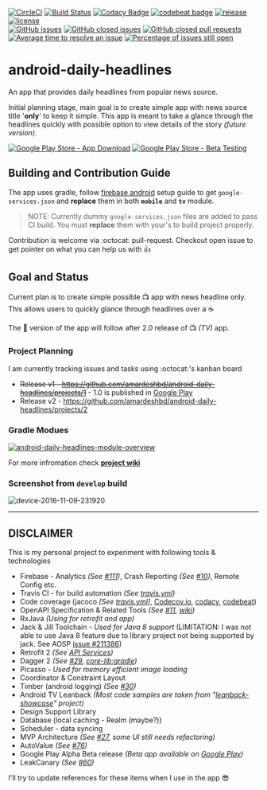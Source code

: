 [![CircleCI](https://circleci.com/gh/amardeshbd/android-daily-headlines.svg?style=svg)](https://goo.gl/dc1ogR) [![Build Status](https://travis-ci.org/amardeshbd/android-daily-headlines.svg?branch=develop)](https://goo.gl/iqP7aU) [![Codacy Badge](https://api.codacy.com/project/badge/Grade/33be4683227a4d1e83cea377562dcc09)](https://goo.gl/LgMlnk) [![codebeat badge](https://codebeat.co/badges/e2dd5a2b-0d57-4946-9696-17f82366395f)](https://goo.gl/WfcZFA) [![release](https://img.shields.io/github/release/amardeshbd/android-daily-headlines.svg)](https://github.com/amardeshbd/android-daily-headlines/releases) [![license](https://img.shields.io/github/license/amardeshbd/android-daily-headlines.svg?maxAge=2592000)](https://github.com/amardeshbd/android-daily-headlines/blob/develop/LICENSE)  
[![GitHub issues](https://img.shields.io/github/issues/amardeshbd/android-daily-headlines.svg)](https://github.com/amardeshbd/android-daily-headlines/issues) [![GitHub closed issues](https://img.shields.io/github/issues-closed-raw/amardeshbd/android-daily-headlines.svg?maxAge=2592000)](https://github.com/amardeshbd/android-daily-headlines/issues?q=is%3Aissue+is%3Aclosed) [![GitHub closed pull requests](https://img.shields.io/github/issues-pr-closed-raw/amardeshbd/android-daily-headlines.svg?maxAge=2592000)](https://github.com/amardeshbd/android-daily-headlines/pulls?q=is%3Apr+is%3Aclosed) [![Average time to resolve an issue](http://isitmaintained.com/badge/resolution/amardeshbd/android-daily-headlines.svg)](http://isitmaintained.com/project/amardeshbd/android-daily-headlines "Average time to resolve an issue") [![Percentage of issues still open](http://isitmaintained.com/badge/open/amardeshbd/android-daily-headlines.svg)](http://isitmaintained.com/project/amardeshbd/android-daily-headlines "Percentage of issues still open")  

# android-daily-headlines
An app that provides daily headlines from popular news source.

Initial planning stage, main goal is to create simple app with news source title '**only**' to keep it simple. This app is meant to take a glance through the headlines quickly with possible option to view details of the story _(future version)_.

[![Google Play Store - App Download](https://play.google.com/intl/en_us/badges/images/badge_new.png)](https://goo.gl/fRrc7o) [![Google Play Store - Beta Testing](https://cloud.githubusercontent.com/assets/99822/20126090/733ec0a4-a600-11e6-8ba8-8834413f3886.png)](https://goo.gl/z3RH9k)

## Building and Contribution Guide
The app uses gradle, follow [firebase android](https://firebase.google.com/docs/android/setup) setup guide to get `google-services.json` and **replace** them in both **`mobile`** and **`tv`** module.

> NOTE: Currently dummy `google-services.json` files are added to pass CI build. You must **replace** them with your's to build project properly.  

Contribution is welcome via :octocat: pull-request. Checkout open issue to get pointer on what you can help us with :thumbsup:

## Goal and Status

Current plan is to create simple possible 📺 app with news headline only. This allows users to quickly glance through headlines over a ☕

The 📱 version of the app will follow after 2.0 release of 📺 _(TV)_ app.

### Project Planning
I am currently tracking issues and tasks using :octocat:'s kanban board

 * ~~Release v1 - https://github.com/amardeshbd/android-daily-headlines/projects/1~~ - 1.0 is published in [Google Play](https://play.google.com/store/apps/details?id=info.hossainkhan.dailynewsheadlines&utm_source=global_co&utm_medium=prtnr&utm_content=Mar2515&utm_campaign=PartBadge&pcampaignid=MKT-Other-global-all-co-prtnr-py-PartBadge-Mar2515-1)
 * Release v2 - https://github.com/amardeshbd/android-daily-headlines/projects/2

### Gradle Modues
[![android-daily-headlines-module-overview](https://cloud.githubusercontent.com/assets/99822/19424108/8593d212-93f4-11e6-9caa-c3cc4d2e4481.png)](https://docs.google.com/drawings/d/1mbFW9Yq9r7h7DmFYhA6X1M26dBp7Uw-mX4aRaPm4GMg/edit?usp=sharing)

For more infromation check **[project wiki](https://github.com/amardeshbd/android-daily-headlines/wiki)**

### Screenshot from `develop` build

![device-2016-11-09-231920](https://cloud.githubusercontent.com/assets/99822/20164469/1947d71a-a6d3-11e6-9e17-e357daca49d9.png)

----

## DISCLAIMER
This is my personal project to experiment with following tools & technologies
 * Firebase - Analytics _(See [#111](https://github.com/amardeshbd/android-daily-headlines/pull/111))_, Crash Reporting _(See [#10](https://github.com/amardeshbd/android-daily-headlines/pull/10))_, Remote Config etc.
 * Travis CI - for build automation _(See [travis.yml](https://github.com/amardeshbd/android-daily-headlines/blob/develop/.travis.yml))_
 * Code coverage (jacoco _[See [travis.yml](https://github.com/amardeshbd/android-daily-headlines/blob/develop/.travis.yml#L32)]_,  [Codecov.io](https://codecov.io/gh/amardeshbd/android-daily-headlines), [codacy](https://www.codacy.com/app/amardeshbd/android-daily-headlines), [codebeat](https://codebeat.co/projects/github-com-amardeshbd-android-daily-headlines))
 * OpenAPI Specification & Related Tools _(See [#11](https://github.com/amardeshbd/android-daily-headlines/pull/11), [wiki](https://github.com/amardeshbd/android-daily-headlines/wiki/Swagger-Codegen))_
 * RxJava _(Using for retrofit and app)_
 * Jack & Jill Toolchain - _Used for Java 8 support_ (LIMITATION: I was not able to use Java 8 feature due to library project not being supported by jack. See AOSP [issue #211386](https://code.google.com/p/android/issues/detail?id=211386))
 * Retrofit 2 _(See [API Services](https://github.com/amardeshbd/android-daily-headlines/tree/develop/api-lib/src/main/java/io/swagger/client/api))_
 * Dagger 2 _(See [#29](https://github.com/amardeshbd/android-daily-headlines/issues/29), [core-lib:gradle](https://github.com/amardeshbd/android-daily-headlines/blob/develop/core-lib/build.gradle#L50))_
 * Picasso - _Used for memory efficient image loading_
 * Coordinator & Constraint Layout
 * Timber (android logging) _(See [#30](https://github.com/amardeshbd/android-daily-headlines/pull/30))_
 * Android TV Leanback _(Most code samples are taken from "[leanback-showcase](https://github.com/googlesamples/leanback-showcase)" project)_
 * Design Support Library
 * Database (local caching - Realm (maybe?))
 * Scheduler - data syncing
 * MVP Architecture _(See [#27](https://github.com/amardeshbd/android-daily-headlines/issues/27), some UI still needs refactoring)_
 * AutoValue _(See [#76](https://github.com/amardeshbd/android-daily-headlines/pull/76))_
 * Google Play Alpha Beta release _(Beta app available on [Google Play](https://play.google.com/apps/testing/info.hossainkhan.dailynewsheadlines))_
 * LeakCanary _(See [#60](https://github.com/amardeshbd/android-daily-headlines/pull/60))_
 
I'll try to update references for these items when I use in the app :sunglasses:
